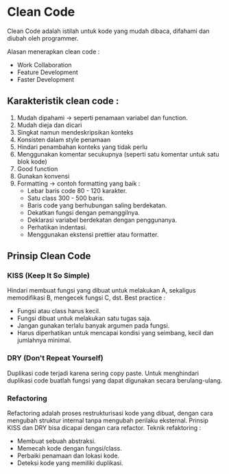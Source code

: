 # Clean Code

Clean Code adalah istilah untuk kode yang mudah dibaca, difahami dan diubah oleh programmer.

Alasan menerapkan clean code :

-   Work Collaboration
-   Feature Development
-   Faster Development

## Karakteristik clean code :

1. Mudah dipahami -> seperti penamaan variabel dan function.
2. Mudah dieja dan dicari
3. Singkat namun mendeskripsikan konteks
4. Konsisten dalam style penamaan
5. Hindari penambahan konteks yang tidak perlu
6. Menggunakan komentar secukupnya (seperti satu komentar untuk satu blok kode)
7. Good function
8. Gunakan konvensi
9. Formatting -> contoh formatting yang baik :
    - Lebar baris code 80 - 120 karakter.
    - Satu class 300 - 500 baris.
    - Baris code yang berhubungan saling berdekatan.
    - Dekatkan fungsi dengan pemanggilnya.
    - Deklarasi variabel berdekatan dengan penggunanya.
    - Perhatikan indentasi.
    - Menggunakan ekstensi prettier atau formatter.

## Prinsip Clean Code

### KISS (Keep It So Simple)

Hindari membuat fungsi yang dibuat untuk melakukan A, sekaligus memodifikasi B, mengecek fungsi C, dst. Best practice :

-   Fungsi atau class harus kecil.
-   Fungsi dibuat untuk melakukan satu tugas saja.
-   Jangan gunakan terlalu banyak argumen pada fungsi.
-   Harus diperhatikan untuk mencapai kondisi yang seimbang, kecil dan jumlahnya minimal.

### DRY (Don't Repeat Yourself)

Duplikasi code terjadi karena sering copy paste. Untuk menghindari duplikasi code buatlah fungsi yang dapat digunakan secara berulang-ulang.

### Refactoring

Refactoring adalah proses restrukturisasi kode yang dibuat, dengan cara mengubah struktur internal tanpa mengubah perilaku eksternal. Prinsip KISS dan DRY bisa dicapai dengan cara refactor. Teknik refaktoring :

-   Membuat sebuah abstraksi.
-   Memecah kode dengan fungsi/class.
-   Perbaiki penamaan dan lokasi kode.
-   Deteksi kode yang memiliki duplikasi.
